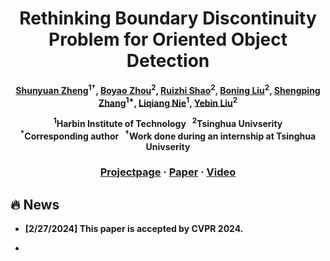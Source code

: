 <div align="center">

# <b>Rethinking Boundary Discontinuity Problem for Oriented Object Detection

[Shunyuan Zheng](https://github.com/HangXu-CV/HangXu-CV.github.io)<sup>1&dagger;</sup>, [Boyao Zhou](https://yaourtb.github.io)<sup>2</sup>, [Ruizhi Shao](https://dsaurus.github.io/saurus)<sup>2</sup>, [Boning Liu](https://liuboning2.github.io)<sup>2</sup>, [Shengping Zhang](http://homepage.hit.edu.cn/zhangshengping)<sup>1*</sup>, [Liqiang Nie](https://liqiangnie.github.io)<sup>1</sup>, [Yebin Liu](https://www.liuyebin.com)<sup>2</sup>

<p><sup>1</sup>Harbin Institute of Technology &nbsp;&nbsp;<sup>2</sup>Tsinghua Univserity
<br><sup>*</sup>Corresponding author &nbsp;&nbsp;<sup>&dagger;</sup>Work done during an internship at Tsinghua Univserity<p>

### [Projectpage](https://shunyuanzheng.github.io/GPS-Gaussian) · [Paper](https://arxiv.org/pdf/2312.02155.pdf) · [Video](https://youtu.be/TBIekcqt0j0)

</div>

## :fire: News
- **[2/27/2024]** This paper is accepted by CVPR 2024.

- 
